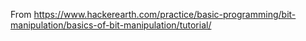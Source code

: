From https://www.hackerearth.com/practice/basic-programming/bit-manipulation/basics-of-bit-manipulation/tutorial/
